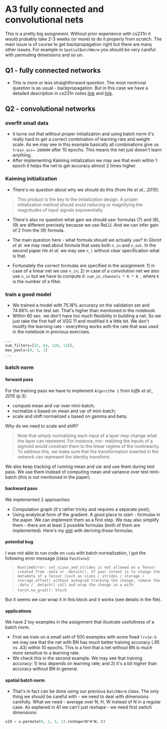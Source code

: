 # A3 fully connected and convolutional nets
This is a pretty big assignment. Without prior experience with cs231n it would probably take 2-3 weeks (or more) to do it properly from scratch. The main issue is of course to get backpropagation right but there are many other issues. For example in `SpatialBatchNorm` you should be very careful with permuting dimensions and so on.

## Q1 - fully connected networks

- This is more or less straightforward question. The most nontrivial question is as usual - backpropagation. But in this case we have a detailed description in cs231n notes [link](https://cs231n.github.io/linear-classify/) and [link](https://cs231n.github.io/neural-networks-case-study/).

## Q2 - convolutional networks

### overfit small data

- It turns out that without proper initialization and using batch norm it's really hard to get a correct combination of learning rate and weight scale. As we may see in this example basically all combinations give us `train_acc=.160000` after 10 epochs. This means the net just doesn't learn anything.
- After implementing Kaiming initialization we may see that even within 1 epoch it helps the net to get accuracy almost 2 times higher.

### Kaiming initialization
- There's no question about why we should do this (from *He et al., 2015*):

> This product is the key to the initialization design. A proper initialization method should avoid reducing or magnifying the magnitudes of input signals exponentially.

- There's also no question what gain we should use: formulas (7) and (8), (9) are different precisely because we use ReLU. And we can infer gain of 2 from the (9) formula.

- The main question here - what formula should we actually use? In *Glorot et al.* we may read about formula that uses both `n_in` and `n_out`. In the second paper *He et al.* we may see `n_l` without clear specification what is that. 
- Fortunately the correct formulas are specified in the assignment: 1) in case of a linear net we use `n_in`; 2) in case of a convolution net we also use `n_in` but we have to compute it: `num_in_channels * K * K `, where `K` is the number of a filter.

### train a good model

- We trained a model with 75.18% accuracy on the validation set and 74.68% on the test set. That's higher than mentioned in the notebook. 
- Within 60 sec. we don't have too much flexibility in building a net. So we just take the first half of VGG 11 and modified it a little bit. We don't modify the learning rate - everything works with the rate that was used in the notebook in previous exercises.

```python
...
num_filters=[32, 64, 128, 128],
max_pools=[0, 1, 3]
...
```

### batch norm
#### forward pass
For the training pass we have to implement `Algorithm 1` from *Ioffe et al., 2015* (p.3):

- compute mean and var over mini-batch;
- normalize x based on mean and var of mini-batch;
- scale and shift normalized x based on gamma and beta;

Why do we need to scale and shift?

> Note that simply normalizing each input of a layer may change what the layer can represent. For instance, nor- malizing the inputs of a sigmoid would constrain them to the linear regime of the nonlinearity. To address this, we make sure that the transformation inserted in the network can represent the identity transform.

We also keep tracking of running mean and var and use them during test pass. We use them instead of computing mean and variance over test mini-batch (this is not mentioned in the paper). 

#### backward pass
We implemented 2 approaches:

- Computation graph (it's rather tricky and requires a separate post);
- Using analytical form of the gradient. A good place to start - formulas in the paper. We can implement them as a first step. We may also simplify them - there are at least 2 possible formulas (both of them are implemented). Here's my [gist](https://gist.github.com/ilyarudyak/55ff4d9c705964eb3dc83bde091d97a8) with deriving those formulas.

#### potential bug
I was not able to run code on `cuda` with batch normalization, I got the following error message (class `FastConv`):

> `RuntimeError: set_sizes_and_strides is not allowed on a Tensor created from .data or .detach().
If your intent is to change the metadata of a Tensor (such as sizes / strides / storage / storage_offset) without autograd tracking the change, remove the .data / .detach() call and wrap the change in a with torch.no_grad(): block`.

But it seems we can wrap it in this block and it works (see details in the file). 

#### applications
We have 2 toy examples in the assignment that illustrate usefullness of a batch norm. 

- First we train on a small sett of 500 examples with some fixed `lr=1e-3`: we may see that the net with BN has much better training accuracy (.95 vs .43) within 10 epochs. This is a hint that a net without BN is much more sensitive to a learning rate.
- We check this in the second example. We may see that training accuracy: 1) less depends on learning rate; and 2) it's a bit higher than accuracy without BN in general.

#### spatial batch norm
- That's in fact can be done using our previous `BatchNorm` class. The only thing we should be careful with - we need to deal with dimensions carefully. What we need - average over N, H, W instead of N in a regular case. As explaned in A1 we can't just reshape - we need first switch dimensions:

```python
x2d = x.permute(0, 2, 3, 1).reshape(N*H*W, C)
```
